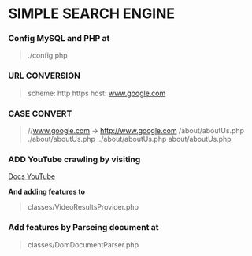 # SIMPLE SEARCH ENGINE

### Config MySQL and PHP at 

> ./config.php

### URL CONVERSION

>scheme: http https
>host: www.google.com
>
>
### CASE                       CONVERT
>//www.google.com -> http://www.google.com
>/about/aboutUs.php
>./about/aboutUs.php
>../about/aboutUs.php
>about/aboutUs.php


### ADD YouTube crawling by visiting 

[Docs YouTube]("https://developers.google.com/youtube/")

**And adding features to**
>classes/VideoResultsProvider.php

### Add features by Parseing document at 

>classes/DomDocumentParser.php